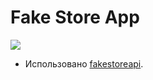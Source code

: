 # <h1>Fake Store App</h1>

<a href="https://github.com/levenders/fake-store-app/actions"><img src="https://github.com/levenders/fake-store-app/actions/workflows/cicd.yml/badge.svg" /></a>

- Использовано [fakestoreapi](https://fakestoreapi.com/docs).
